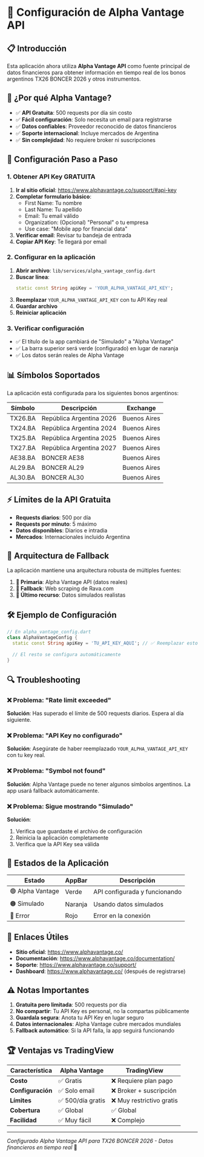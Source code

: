 # 🚀 Configuración de Alpha Vantage API

## 📋 Introducción

Esta aplicación ahora utiliza **Alpha Vantage API** como fuente principal de datos financieros para obtener información en tiempo real de los bonos argentinos TX26 BONCER 2026 y otros instrumentos.

## 🎯 ¿Por qué Alpha Vantage?

- ✅ **API Gratuita**: 500 requests por día sin costo
- ✅ **Fácil configuración**: Solo necesita un email para registrarse
- ✅ **Datos confiables**: Proveedor reconocido de datos financieros
- ✅ **Soporte internacional**: Incluye mercados de Argentina
- ✅ **Sin complejidad**: No requiere broker ni suscripciones

## 🔧 Configuración Paso a Paso

### 1. Obtener API Key GRATUITA

1. **Ir al sitio oficial**: https://www.alphavantage.co/support/#api-key
2. **Completar formulario básico**:
   - First Name: Tu nombre
   - Last Name: Tu apellido  
   - Email: Tu email válido
   - Organization: (Opcional) "Personal" o tu empresa
   - Use case: "Mobile app for financial data"
3. **Verificar email**: Revisar tu bandeja de entrada
4. **Copiar API Key**: Te llegará por email

### 2. Configurar en la aplicación

1. **Abrir archivo**: `lib/services/alpha_vantage_config.dart`
2. **Buscar línea**:
   ```dart
   static const String apiKey = 'YOUR_ALPHA_VANTAGE_API_KEY';
   ```
3. **Reemplazar** `YOUR_ALPHA_VANTAGE_API_KEY` con tu API Key real
4. **Guardar archivo**
5. **Reiniciar aplicación**

### 3. Verificar configuración

- ✅ El título de la app cambiará de "Simulado" a "Alpha Vantage"
- ✅ La barra superior será verde (configurado) en lugar de naranja
- ✅ Los datos serán reales de Alpha Vantage

## 📊 Símbolos Soportados

La aplicación está configurada para los siguientes bonos argentinos:

| Símbolo | Descripción | Exchange |
|---------|-------------|----------|
| TX26.BA | República Argentina 2026 | Buenos Aires |
| TX24.BA | República Argentina 2024 | Buenos Aires |
| TX25.BA | República Argentina 2025 | Buenos Aires |
| TX27.BA | República Argentina 2027 | Buenos Aires |
| AE38.BA | BONCER AE38 | Buenos Aires |
| AL29.BA | BONCER AL29 | Buenos Aires |
| AL30.BA | BONCER AL30 | Buenos Aires |

## ⚡ Límites de la API Gratuita

- **Requests diarios**: 500 por día
- **Requests por minuto**: 5 máximo
- **Datos disponibles**: Diarios e intradia
- **Mercados**: Internacionales incluido Argentina

## 🔄 Arquitectura de Fallback

La aplicación mantiene una arquitectura robusta de múltiples fuentes:

1. **🥇 Primaria**: Alpha Vantage API (datos reales)
2. **🥈 Fallback**: Web scraping de Rava.com
3. **🥉 Último recurso**: Datos simulados realistas

## 🛠️ Ejemplo de Configuración

```dart
// En alpha_vantage_config.dart
class AlphaVantageConfig {
  static const String apiKey = 'TU_API_KEY_AQUI'; // ✅ Reemplazar esto
  
  // El resto se configura automáticamente
}
```

## 🔍 Troubleshooting

### ❌ Problema: "Rate limit exceeded"
**Solución**: Has superado el límite de 500 requests diarios. Espera al día siguiente.

### ❌ Problema: "API Key no configurado"
**Solución**: Asegúrate de haber reemplazado `YOUR_ALPHA_VANTAGE_API_KEY` con tu key real.

### ❌ Problema: "Symbol not found"
**Solución**: Alpha Vantage puede no tener algunos símbolos argentinos. La app usará fallback automáticamente.

### ❌ Problema: Sigue mostrando "Simulado"
**Solución**: 
1. Verifica que guardaste el archivo de configuración
2. Reinicia la aplicación completamente
3. Verifica que la API Key sea válida

## 📱 Estados de la Aplicación

| Estado | AppBar | Descripción |
|--------|--------|-------------|
| 🟢 Alpha Vantage | Verde | API configurada y funcionando |
| 🟠 Simulado | Naranja | Usando datos simulados |
| 🔴 Error | Rojo | Error en la conexión |

## 🔗 Enlaces Útiles

- **Sitio oficial**: https://www.alphavantage.co/
- **Documentación**: https://www.alphavantage.co/documentation/
- **Soporte**: https://www.alphavantage.co/support/
- **Dashboard**: https://www.alphavantage.co/ (después de registrarse)

## ⚠️ Notas Importantes

1. **Gratuita pero limitada**: 500 requests por día
2. **No compartir**: Tu API Key es personal, no la compartas públicamente
3. **Guardala segura**: Anota tu API Key en lugar seguro
4. **Datos internacionales**: Alpha Vantage cubre mercados mundiales
5. **Fallback automático**: Si la API falla, la app seguirá funcionando

## 🏆 Ventajas vs TradingView

| Característica | Alpha Vantage | TradingView |
|---------------|---------------|-------------|
| **Costo** | ✅ Gratis | ❌ Requiere plan pago |
| **Configuración** | ✅ Solo email | ❌ Broker + suscripción |
| **Límites** | ✅ 500/día gratis | ❌ Muy restrictivo gratis |
| **Cobertura** | ✅ Global | ✅ Global |
| **Facilidad** | ✅ Muy fácil | ❌ Complejo |

---

*Configurado Alpha Vantage API para TX26 BONCER 2026 - Datos financieros en tiempo real* 🚀
